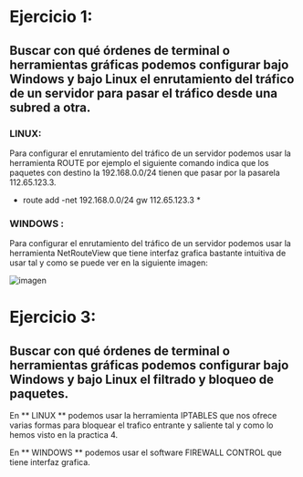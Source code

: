 # Ejercicio 1:

## Buscar con qué órdenes de terminal o herramientas gráficas podemos configurar bajo Windows y bajo Linux el enrutamiento del tráfico de un servidor para pasar el tráfico desde una subred a otra.

### LINUX:
Para configurar el enrutamiento del tráfico de un servidor podemos usar la herramienta ROUTE por ejemplo el siguiente comando indica que los paquetes con destino la 192.168.0.0/24 tienen que pasar por la pasarela 112.65.123.3.

* route add -net 192.168.0.0/24 gw 112.65.123.3 *

### WINDOWS :
Para configurar el enrutamiento del tráfico de un servidor podemos usar la herramienta NetRouteView que tiene interfaz grafica bastante intuitiva de usar tal y como se puede ver en la siguiente imagen:

![imagen](https://github.com/med1015/SWAP2017/blob/master/trabajo_clase/netrouteview.png)

# Ejercicio 3:

## Buscar con qué órdenes de terminal o herramientas gráficas podemos configurar bajo Windows y bajo Linux el filtrado y bloqueo de paquetes.

En ** LINUX ** podemos usar la herramienta IPTABLES que nos ofrece varias formas para bloquear el trafico entrante y saliente tal y como lo hemos visto en la practica 4.

En ** WINDOWS ** podemos usar el software FIREWALL CONTROL que tiene interfaz grafica. 
